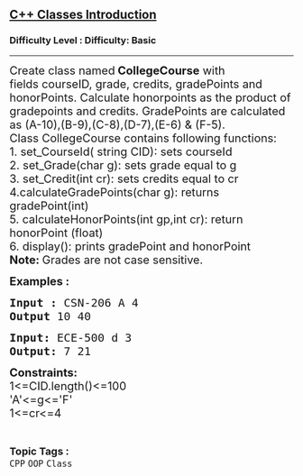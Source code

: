 <h2><a href="https://www.geeksforgeeks.org/problems/c-classes-introduction/1?page=6&difficulty=Basic&status=unsolved,attempted&sortBy=accuracy">C++ Classes Introduction</a></h2><h3>Difficulty Level : Difficulty: Basic</h3><hr><div class="problems_problem_content__Xm_eO"><p><span style="font-size: 20px;">Create class named<strong> CollegeCourse</strong> with fields&nbsp;courseID, grade, credits, gradePoints and honorPoints. Calculate honorpoints as the product of gradepoints and credits. GradePoints are calculated as (A-10),(B-9),(C-8),(D-7),(E-6) &amp; (F-5).<br>Class CollegeCourse contains&nbsp;following functions:<br>1. set_CourseId( string CID): sets courseId<br>2.&nbsp;set_Grade(char g): sets grade equal to g<br></span><span style="font-size: 20px;">3.&nbsp;set_Credit(int cr): sets credits equal to cr&nbsp;<br></span><span style="font-size: 20px;">4.calculateGradePoints(char g): returns gradePoint(int)<br>5. calculateHonorPoints(int gp,int cr): return honorPoint&nbsp;(float)<br>6. display(): prints gradePoint and honorPoint<br><strong>Note:&nbsp;</strong>Grades are not case sensitive.</span></p>
<p><span style="font-size: 20px;"><strong>Examples :</strong></span></p>
<pre><span style="font-size: 20px;"><strong>Input : </strong></span><span style="font-size: 20px;">CSN-206 A 4<br><strong>Output </strong>10 40<br></span></pre>
<pre><strong><span style="font-size: 20px;">Input:&nbsp;</span></strong><span style="font-size: 20px;">ECE-500 d 3<br><strong>Output:&nbsp;</strong>7 21<br></span></pre>
<p><span style="font-size: 20px;"><strong>Constraints:</strong><br>1&lt;=CID.length()&lt;=100<br>'A'&lt;=g&lt;='F'<br>1&lt;=cr&lt;=4<br></span></p></div><br><p><span style=font-size:18px><strong>Topic Tags : </strong><br><code>CPP</code>&nbsp;<code>OOP</code>&nbsp;<code>Class</code>&nbsp;